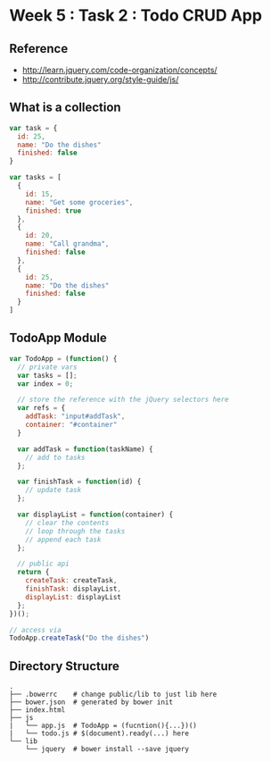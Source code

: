 # Week 5 : Task 2 : Todo CRUD App

## Reference
- http://learn.jquery.com/code-organization/concepts/
- http://contribute.jquery.org/style-guide/js/

## What is a collection

```js
var task = {
  id: 25,
  name: "Do the dishes"
  finished: false
}

var tasks = [
  {
    id: 15,
    name: "Get some groceries",
    finished: true
  },
  {
    id: 20,
    name: "Call grandma",
    finished: false
  },
  {
    id: 25,
    name: "Do the dishes"
    finished: false
  }
]
```

## TodoApp Module

```js
var TodoApp = (function() {
  // private vars
  var tasks = [];
  var index = 0;

  // store the reference with the jQuery selectors here
  var refs = {
    addTask: "input#addTask",
    container: "#container"
  }

  var addTask = function(taskName) {
    // add to tasks
  };

  var finishTask = function(id) {
    // update task
  };

  var displayList = function(container) {
    // clear the contents
    // loop through the tasks
    // append each task
  };

  // public api
  return {
    createTask: createTask,
    finishTask: displayList,
    displayList: displayList
  };
})();

// access via
TodoApp.createTask("Do the dishes")

```

## Directory Structure


```
. 
├── .bowerrc    # change public/lib to just lib here
├── bower.json  # generated by bower init
├── index.html
├── js
|   └── app.js  # TodoApp = (fucntion(){...})()
|   └── todo.js # $(document).ready(...) here
└── lib
    └── jquery  # bower install --save jquery
```